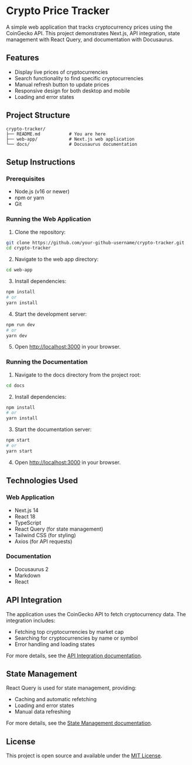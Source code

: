 # Crypto Price Tracker

A simple web application that tracks cryptocurrency prices using the CoinGecko API. This project demonstrates Next.js, API integration, state management with React Query, and documentation with Docusaurus.

## Features

- Display live prices of cryptocurrencies
- Search functionality to find specific cryptocurrencies
- Manual refresh button to update prices
- Responsive design for both desktop and mobile
- Loading and error states

## Project Structure

```
crypto-tracker/
├── README.md           # You are here
├── web-app/            # Next.js web application
└── docs/               # Docusaurus documentation
```

## Setup Instructions

### Prerequisites

- Node.js (v16 or newer)
- npm or yarn
- Git

### Running the Web Application

1. Clone the repository:
```bash
git clone https://github.com/your-github-username/crypto-tracker.git
cd crypto-tracker
```

2. Navigate to the web app directory:
```bash
cd web-app
```

3. Install dependencies:
```bash
npm install
# or
yarn install
```

4. Start the development server:
```bash
npm run dev
# or
yarn dev
```

5. Open [http://localhost:3000](http://localhost:3000) in your browser.

### Running the Documentation

1. Navigate to the docs directory from the project root:
```bash
cd docs
```

2. Install dependencies:
```bash
npm install
# or
yarn install
```

3. Start the documentation server:
```bash
npm start
# or
yarn start
```

4. Open [http://localhost:3000](http://localhost:3000) in your browser.

## Technologies Used

### Web Application
- Next.js 14
- React 18
- TypeScript
- React Query (for state management)
- Tailwind CSS (for styling)
- Axios (for API requests)

### Documentation
- Docusaurus 2
- Markdown
- React

## API Integration

The application uses the CoinGecko API to fetch cryptocurrency data. The integration includes:

- Fetching top cryptocurrencies by market cap
- Searching for cryptocurrencies by name or symbol
- Error handling and loading states

For more details, see the [API Integration documentation](./docs/docs/api-integration.md).

## State Management

React Query is used for state management, providing:

- Caching and automatic refetching
- Loading and error states
- Manual data refreshing

For more details, see the [State Management documentation](./docs/docs/state-management.md).

## License

This project is open source and available under the [MIT License](LICENSE).